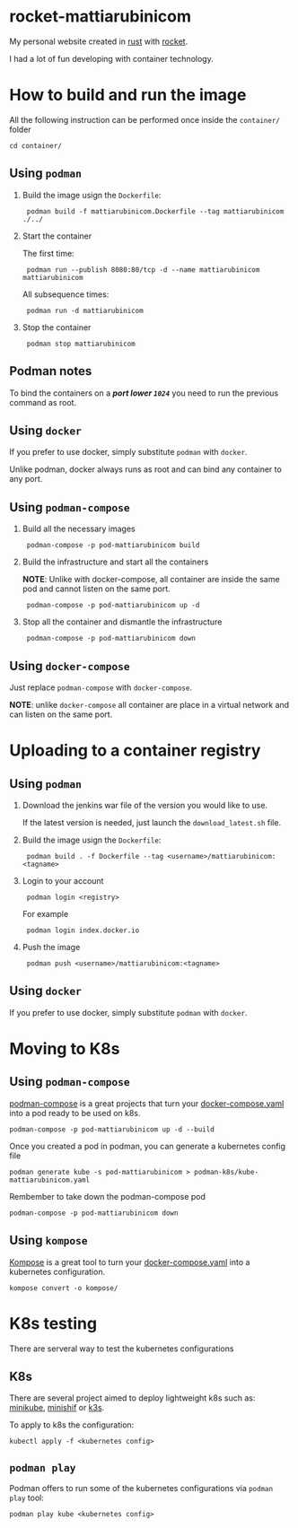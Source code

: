 # rocket-mattiarubinicom
My personal website created in [rust](https://www.rust-lang.org/) with [rocket](https://rocket.rs/).

I had a lot of fun developing with container technology.

# How to build and run the image 
All the following instruction can be performed once inside the `container/` folder
    
    cd container/

## Using `podman`

1. Build the image usign the `Dockerfile`:

        podman build -f mattiarubinicom.Dockerfile --tag mattiarubinicom ./../

2. Start the container

    The first time:

        podman run --publish 8080:80/tcp -d --name mattiarubinicom mattiarubinicom 

    All subsequence times:

        podman run -d mattiarubinicom

3. Stop the container

        podman stop mattiarubinicom

## **Podman notes**
To bind the containers on a ***port lower `1024`*** you need to run the previous command as root.

## Using `docker`
If you prefer to use docker, simply substitute `podman` with `docker`.

Unlike podman, docker always runs as root and can bind any container to any port.

## Using `podman-compose`

1. Build all the necessary images

        podman-compose -p pod-mattiarubinicom build

2. Build the infrastructure and start all the containers
    
    **NOTE**: Unlike with docker-compose, all container are inside the same pod and cannot listen on the same port.

        podman-compose -p pod-mattiarubinicom up -d

3. Stop all the container and dismantle the infrastructure

        podman-compose -p pod-mattiarubinicom down

## Using `docker-compose`
Just replace `podman-compose` with `docker-compose`.

**NOTE**: unlike `docker-compose` all container are place in a virtual network and can listen on the same port.

# Uploading to a container registry

## Using `podman` 

1. Download the jenkins war file of the version you would like to use. 
    
    If the latest version is needed, just launch the `download_latest.sh` file.

2. Build the image usign the `Dockerfile`:

        podman build . -f Dockerfile --tag <username>/mattiarubinicom:<tagname>

3. Login to your account

        podman login <registry>

    For example

        podman login index.docker.io

4. Push the image

        podman push <username>/mattiarubinicom:<tagname>

## Using `docker`
If you prefer to use docker, simply substitute `podman` with `docker`.

# Moving to K8s

## Using `podman-compose`
[podman-compose](https://github.com/containers/podman-compose) is a great projects that turn your [docker-compose.yaml](https://docs.docker.com/compose/compose-file/) into a pod ready to be used on k8s.

    podman-compose -p pod-mattiarubinicom up -d --build 

Once you created a pod in podman, you can generate a kubernetes config file

    podman generate kube -s pod-mattiarubinicom > podman-k8s/kube-mattiarubinicom.yaml

Rembember to take down the podman-compose pod

    podman-compose -p pod-mattiarubinicom down


## Using `kompose`
[Kompose](https://github.com/kubernetes/kompose) is a great tool to turn your [docker-compose.yaml](https://docs.docker.com/compose/compose-file/) into a kubernetes configuration.

    kompose convert -o kompose/ 


# K8s testing
There are serveral way to test the kubernetes configurations

## K8s 
There are several project aimed to deploy lightweight k8s such as: [minikube](https://minikube.sigs.k8s.io/docs/), [minishif](https://www.okd.io/minishift/) or [k3s](https://k3s.io/).

To apply to k8s the configuration:

    kubectl apply -f <kubernetes config>

## `podman play`
Podman offers to run some of the kubernetes configurations via `podman play` tool:

    podman play kube <kubernetes config>
